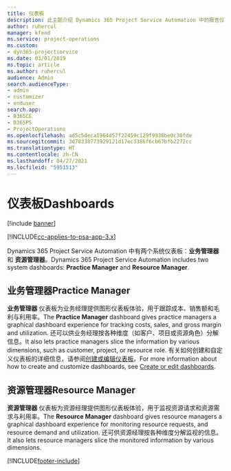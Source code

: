 ```yaml
---
title: 仪表板
description: 此主题介绍 Dynamics 365 Project Service Automation 中的报告仪表板。
author: ruhercul
manager: kfend
ms.service: project-operations
ms.custom:
- dyn365-projectservice
ms.date: 03/01/2019
ms.topic: article
ms.author: ruhercul
audience: Admin
search.audienceType:
- admin
- customizer
- enduser
search.app:
- D365CE
- D365PS
- ProjectOperations
ms.openlocfilehash: ad5c5deca1964d57f22459c129f9936be0c30fde
ms.sourcegitcommit: 3d78338773929121d17ec3386f6cb67bfb2272cc
ms.translationtype: HT
ms.contentlocale: zh-CN
ms.lasthandoff: 04/27/2021
ms.locfileid: "5951513"
---
```

# <a name="dashboards"></a><span data-ttu-id="25b11-103">仪表板</span><span class="sxs-lookup"><span data-stu-id="25b11-103">Dashboards</span></span>

[!include [banner](../includes/psa-now-project-operations.md)]

[!INCLUDE[cc-applies-to-psa-app-3.x](../includes/cc-applies-to-psa-app-3x.md)]

<span data-ttu-id="25b11-104">Dynamics 365 Project Service Automation 中有两个系统仪表板：**业务管理器** 和 **资源管理器**。</span><span class="sxs-lookup"><span data-stu-id="25b11-104">Dynamics 365 Project Service Automation includes two system dashboards: **Practice Manager** and **Resource Manager**.</span></span>

## <a name="practice-manager"></a><span data-ttu-id="25b11-105">业务管理器</span><span class="sxs-lookup"><span data-stu-id="25b11-105">Practice Manager</span></span> 

<span data-ttu-id="25b11-106">**业务管理器** 仪表板为业务经理提供图形仪表板体验，用于跟踪成本、销售额和毛利与利用率。</span><span class="sxs-lookup"><span data-stu-id="25b11-106">The **Practice Manager** dashboard gives practice managers a graphical dashboard experience for tracking costs, sales, and gross margin and utilization.</span></span> <span data-ttu-id="25b11-107">还可以供业务经理按各种维度（如客户、项目或资源角色）分解信息。</span><span class="sxs-lookup"><span data-stu-id="25b11-107">It also lets practice managers slice the information by various dimensions, such as customer, project, or resource role.</span></span> <span data-ttu-id="25b11-108">有关如何创建和自定义仪表板的详细信息，请参阅[创建或编辑仪表板](/dynamics365/customerengagement/on-premises/customize/create-edit-dashboards)。</span><span class="sxs-lookup"><span data-stu-id="25b11-108">For more information about how to create and customize dashboards, see [Create or edit dashboards](/dynamics365/customerengagement/on-premises/customize/create-edit-dashboards).</span></span>

## <a name="resource-manager"></a><span data-ttu-id="25b11-109">资源管理器</span><span class="sxs-lookup"><span data-stu-id="25b11-109">Resource Manager</span></span> 

<span data-ttu-id="25b11-110">**资源管理器** 仪表板为资源经理提供图形仪表板体验，用于监视资源请求和资源需求与利用率。</span><span class="sxs-lookup"><span data-stu-id="25b11-110">The **Resource Manager** dashboard gives resource managers a graphical dashboard experience for monitoring resource requests, and resource demand and utilization.</span></span> <span data-ttu-id="25b11-111">还可供资源经理按各种维度分解监视的信息。</span><span class="sxs-lookup"><span data-stu-id="25b11-111">It also lets resource managers slice the monitored information by various dimensions.</span></span>


[!INCLUDE[footer-include](../includes/footer-banner.md)]